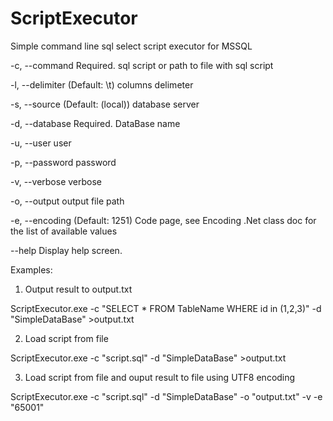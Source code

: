 ScriptExecutor
==============
Simple command line sql select script executor for MSSQL

  -c, --command      Required. sql script or path to file with sql script

  -l, --delimiter    (Default: \t) columns delimeter

  -s, --source       (Default: (local)) database server

  -d, --database     Required. DataBase name

  -u, --user         user

  -p, --password     password

  -v, --verbose      verbose

  -o, --output       output file path

  -e, --encoding     (Default: 1251) Code page, see Encoding .Net class doc for
                     the list of available values

  --help             Display help screen.
  
  Examples:
  
  1. Output result to output.txt

  ScriptExecutor.exe -c "SELECT * FROM TableName WHERE id in (1,2,3)" -d "SimpleDataBase" >output.txt
  
  2. Load script from file
  
  ScriptExecutor.exe -c "script.sql" -d "SimpleDataBase" >output.txt

  3. Load script from file and ouput result to file using UTF8 encoding

  ScriptExecutor.exe -c "script.sql" -d "SimpleDataBase" -o "output.txt" -v -e "65001"
